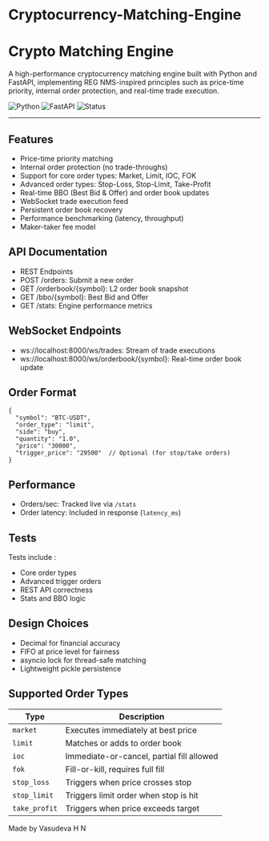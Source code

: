 # Cryptocurrency-Matching-Engine
# Crypto Matching Engine

A high-performance cryptocurrency matching engine built with Python and FastAPI, implementing REG NMS-inspired principles such as price-time priority, internal order protection, and real-time trade execution.

![Python](https://img.shields.io/badge/python-3.10%2B-blue)
![FastAPI](https://img.shields.io/badge/FastAPI-0.110.0-green)
![Status](https://img.shields.io/badge/status-production--ready-brightgreen)

---

## Features

- Price-time priority matching
- Internal order protection (no trade-throughs)
- Support for core order types: Market, Limit, IOC, FOK
- Advanced order types: Stop-Loss, Stop-Limit, Take-Profit
- Real-time BBO (Best Bid & Offer) and order book updates
- WebSocket trade execution feed
- Persistent order book recovery
- Performance benchmarking (latency, throughput)
- Maker-taker fee model

## API Documentation

- REST Endpoints
- POST /orders: Submit a new order
- GET /orderbook/{symbol}: L2 order book snapshot
- GET /bbo/{symbol}: Best Bid and Offer
- GET /stats: Engine performance metrics

## WebSocket Endpoints

- ws://localhost:8000/ws/trades: Stream of trade executions
- ws://localhost:8000/ws/orderbook/{symbol}: Real-time order book update

## Order Format
```
{
  "symbol": "BTC-USDT",
  "order_type": "limit",
  "side": "buy",
  "quantity": "1.0",
  "price": "30000",
  "trigger_price": "29500"  // Optional (for stop/take orders)
}
```
## Performance

- Orders/sec: Tracked live via ```/stats```
- Order latency: Included in response (```latency_ms```)

## Tests
Tests include :

- Core order types
- Advanced trigger orders
- REST API correctness
- Stats and BBO logic

## Design Choices

- Decimal for financial accuracy
- FIFO at price level for fairness
- asyncio lock for thread-safe matching
- Lightweight pickle persistence
  
## Supported Order Types
| Type          | Description                               |
| ------------- | ----------------------------------------- |
| `market`      | Executes immediately at best price        |
| `limit`       | Matches or adds to order book             |
| `ioc`         | Immediate-or-cancel, partial fill allowed |
| `fok`         | Fill-or-kill, requires full fill          |
| `stop_loss`   | Triggers when price crosses stop          |
| `stop_limit`  | Triggers limit order when stop is hit     |
| `take_profit` | Triggers when price exceeds target        |

Made by Vasudeva H N
